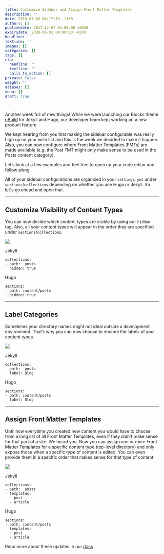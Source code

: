 ```yaml
---
title: Customize Sidebar and Assign Front Matter Templates
description: ''
date: 2018-07-03 04:17:18 -1100
authors: []
publishdate: 2017-12-07 04:00:00 +0000
expirydate: 2030-01-01 04:00:00 +0000
headline: ''
textline: ''
images: []
categories: []
tags: []
cta:
  headline: ''
  textline: ''
  calls_to_action: []
private: false
weight: ''
aliases: []
menu: []
draft: true

---
```

Another week full of new things! While we were launching our Blocks theme [uBuild](https://forestry.io/blog/ubuild-a-new-theme-for-static-sites-using-blocks/) for Jekyll and Hugo, our developer team kept working on a new product feature.

We kept hearing from you that making the sidebar configurable was really high up on your wish list and this is the week we decided to make it happen. Also, you can now configure where Front Matter Templates (FMTs) are made available (e.g. the Post FMT might only make sense to be used in the Posts content category).

Let’s look at a few examples and feel free to open up your code editor and follow along.

All of your sidebar configurations are organized in your `settings.yml` under `sections`/`collections` depending on whether you use Hugo or Jekyll. So let's go ahead and open that.

---

## Customize Visibility of Content Types

You can now decide which content types are visible by using our `hidden` tag. Also, all your content types will appear in the order they are specified under `sections`/`collections`.

![](/uploads/2018/07/remove-content-type.gif)

Jekyll
```
collections:
- path: _posts
  hidden: true
```

Hugo
```
sections:
- path: content/posts
  hidden: true
```

---

## Label Categories

Sometimes your directory names might not ideal outside a development environment. That’s why you can now choose to rename the labels of your content types.

![](/uploads/2018/07/switch-label.gif)

Jekyll
```
collections:
- path: _posts
  label: Blog
```

Hugo
```
sections:
- path: content/posts
  label: Blog
```

---

## Assign Front Matter Templates

Until now everytime you created new content you would have to choose from a long list of all Front Matter Templates, even if they didn’t make sense for that part of a site. We heard you. Now you can assign one or more Front Matter Templates for a specific content type (top-level directory) and only expose those when a specific type of content is edited. You can even provide them in a specific order that makes sense for that type of content.

![](/uploads/2018/07/create-posts.gif)

Jekyll
```
collections:
- path: _posts
  templates:
  - post
  - article
```

Hugo
```
sections:
- path: content/posts
  templates:
  - post
  - article
```

Read more about these updates in our [docs](https://forestry.io/docs/settings/config-files#section-collection-options)